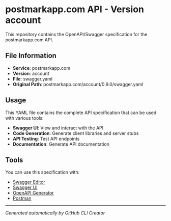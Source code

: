 # postmarkapp.com API - Version account

This repository contains the OpenAPI/Swagger specification for the postmarkapp.com API.

## File Information

- **Service**: postmarkapp.com
- **Version**: account
- **File**: swagger.yaml
- **Original Path**: postmarkapp.com/account/0.9.0/swagger.yaml

## Usage

This YAML file contains the complete API specification that can be used with various tools:

- **Swagger UI**: View and interact with the API
- **Code Generation**: Generate client libraries and server stubs
- **API Testing**: Test API endpoints
- **Documentation**: Generate API documentation

## Tools

You can use this specification with:

- [Swagger Editor](https://editor.swagger.io/)
- [Swagger UI](https://swagger.io/tools/swagger-ui/)
- [OpenAPI Generator](https://openapi-generator.tech/)
- [Postman](https://www.postman.com/)

---

*Generated automatically by GitHub CLI Creator*
